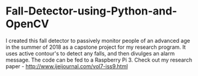# Fall-Detector-using-Python-and-OpenCV
I created this fall detector to passively monitor people of an advanced age in the summer of 2018 as a capstone project for my research program. It uses active contour's to detect any falls, and then divulges an alarm message. The code can be fed to a Raspberry Pi 3. Check out my research paper - http://www.ijeijournal.com/vol7-iss9.html
